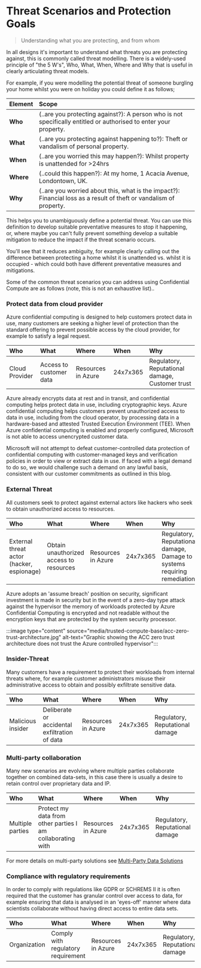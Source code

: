 # Threat Scenarios and Protection Goals
> Understanding what you are protecting, and from whom

In all designs it's important to understand what threats you are protecting against, this is commonly called threat modelling.
There is a widely-used principle of "the 5 W's", Who, What, When, Where and Why that is useful in clearly articulating threat models.

For example, if you were modelling the potential threat of someone burgling your home whilst you were on holiday you could define it as follows;

|Element    |Scope
|:---       |:---
|**Who**     |(..are you protecting against?): A person who is not specifically entitled or authorised to enter your property.
|**What**    |(..are you protecting against happening to?): Theft or vandalism of personal property.
|**When**    |(..are you worried this may happen?): Whilst property is unattended for >24hrs
|**Where**   |(..could this happen?): At my home, 1 Acacia Avenue, Londontown, UK.
|**Why**     |(..are you worried about this, what is the impact?): Financial loss as a result of theft or vandalism of property.

This helps you to unambiguously define a potential threat. You can use this definition to develop suitable preventative measures to stop it happening, or, where maybe you can't fully prevent something develop a suitable mitigation to reduce the impact if the threat scenario occurs.

You'll see that it reduces ambiguity, for example clearly calling out the difference between protecting a home whilst it is unattended vs. whilst it is occupied - which could both have different preventative measures and mitigations.

Some of the common threat scenarios you can address using Confidential Compute are as follows (note, this is not an exhaustive list)..

### Protect data from cloud provider

Azure confidential computing is designed to help customers protect data in use, many customers are seeking a higher level of protection than the standard offering to prevent possible access by the cloud provider, for example to satisfy a legal request.

|Who    |What    |Where    |When    |Why
|:---   |:---    |:---     |:---    |:---
|Cloud Provider |Access to customer data    |Resources in Azure    |24x7x365    |Regulatory, Reputational damage, Customer trust

Azure already encrypts data at rest and in transit, and confidential computing helps protect data in use, including cryptographic keys.  Azure confidential computing helps customers prevent unauthorized access to data in use, including from the cloud operator, by processing data in a hardware-based and attested Trusted Execution Environment (TEE).  When Azure confidential computing is enabled and properly configured, Microsoft is not able to access unencrypted customer data.  

Microsoft will not attempt to defeat customer-controlled data protection of confidential computing with customer-managed keys and verification policies in order to view or extract data in use. If faced with a legal demand to do so, we would challenge such a demand on any lawful basis, consistent with our customer commitments as outlined in this blog.

### External Threat

All customers seek to protect against external actors like hackers who seek to obtain unauthorized access to resources.

|Who    |What    |Where    |When    |Why
|:---   |:---    |:---     |:---    |:---
|External threat actor (hacker, espionage) |Obtain unauthorized access to resources    |Resources in Azure    |24x7x365    |Regulatory, Reputational damage, Damage to systems requiring remediation

Azure adopts an 'assume breach' position on security, significant investment is made in security but in the event of a zero-day type attack against the hypervisor the memory of workloads protected by Azure Confidential Computing is encrypted and not readable without the encryption keys that are protected by the system security processor.

:::image type="content" source="media/trusted-compute-base/acc-zero-trust-architecture.jpg" alt-text="Graphic showing the ACC zero trust architecture does not trust the Azure controlled hypervisor":::

### Insider-Threat

Many customers have a requirement to protect their workloads from internal threats where, for example customer administrators misuse their administrative access to obtain and possibly exfiltrate sensitive data.

|Who    |What    |Where    |When    |Why
|:---   |:---    |:---     |:---    |:---
|Malicious insider |Deliberate or accidental exfiltration of data    |Resources in Azure    |24x7x365    |Regulatory, Reputational damage

### Multi-party collaboration

Many new scenarios are evolving where multiple parties collaborate together on combined data-sets, in this case there is usually a desire to retain control over proprietary data and IP.

|Who    |What    |Where    |When    |Why
|:---   |:---    |:---     |:---    |:---
|Multiple parties |Protect my data from other parties I am collaborating with   |Resources in Azure    |24x7x365    |Regulatory, Reputational damage

For more details on multi-party solutions see [Multi-Party Data Solutions](./multi-party-data.md)

### Compliance with regulatory requirements

In order to comply with regulations like GDPR or SCHREMS II it is often required that the customer has granular control over access to data, for example ensuring that data is analysed in an 'eyes-off' manner where data scientists collaborate without having direct access to entire data sets.

|Who    |What    |Where    |When    |Why
|:---   |:---    |:---     |:---    |:---
|Organization |Comply with regulatory requirement    |Resources in Azure    |24x7x365    |Regulatory, Reputational damage


























